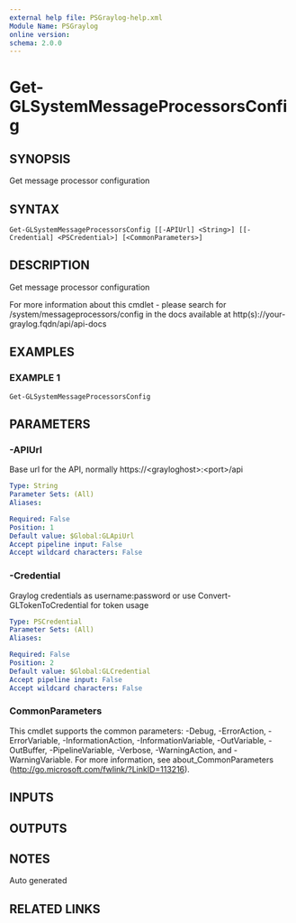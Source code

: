 ```yaml
---
external help file: PSGraylog-help.xml
Module Name: PSGraylog
online version:
schema: 2.0.0
---
```


# Get-GLSystemMessageProcessorsConfig

## SYNOPSIS
Get message processor configuration

## SYNTAX

```
Get-GLSystemMessageProcessorsConfig [[-APIUrl] <String>] [[-Credential] <PSCredential>] [<CommonParameters>]
```

## DESCRIPTION
Get message processor configuration


For more information about this cmdlet - please search for /system/messageprocessors/config in the docs available at http(s)://your-graylog.fqdn/api/api-docs

## EXAMPLES

### EXAMPLE 1
```
Get-GLSystemMessageProcessorsConfig
```

## PARAMETERS

### -APIUrl
Base url for the API, normally https://\<grayloghost\>:\<port\>/api

```yaml
Type: String
Parameter Sets: (All)
Aliases:

Required: False
Position: 1
Default value: $Global:GLApiUrl
Accept pipeline input: False
Accept wildcard characters: False
```

### -Credential
Graylog credentials as username:password or use Convert-GLTokenToCredential for token usage

```yaml
Type: PSCredential
Parameter Sets: (All)
Aliases:

Required: False
Position: 2
Default value: $Global:GLCredential
Accept pipeline input: False
Accept wildcard characters: False
```

### CommonParameters
This cmdlet supports the common parameters: -Debug, -ErrorAction, -ErrorVariable, -InformationAction, -InformationVariable, -OutVariable, -OutBuffer, -PipelineVariable, -Verbose, -WarningAction, and -WarningVariable. For more information, see about_CommonParameters (http://go.microsoft.com/fwlink/?LinkID=113216).

## INPUTS

## OUTPUTS

## NOTES
Auto generated

## RELATED LINKS

